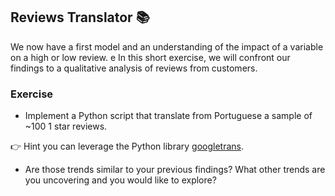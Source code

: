 ## Reviews Translator 📚

We now have a first model and an understanding of the impact of a variable on a high or low review. 
e
In this short exercise, we will confront our findings to a qualitative analysis of reviews from customers. 

### Exercise

- Implement a Python script that translate from Portuguese a sample of ~100 1 star reviews. 

👉 Hint you can leverage the Python library [googletrans](https://pypi.org/project/googletrans/). 

- Are those trends similar to your previous findings? What other trends are you uncovering and you would like to explore? 